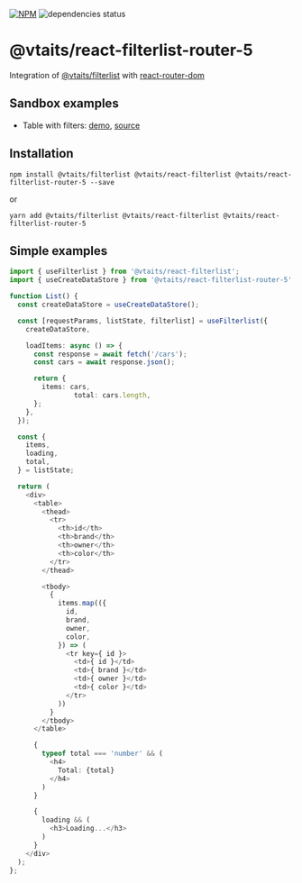[![NPM](https://img.shields.io/npm/v/@vtaits/react-filterlist-router-5.svg)](https://www.npmjs.com/package/@vtaits/react-filterlist-router-5)
![dependencies status](https://img.shields.io/librariesio/release/npm/@vtaits/react-filterlist-router-5)

# @vtaits/react-filterlist-router-5

Integration of [@vtaits/filterlist](https://www.npmjs.com/package/@vtaits/filterlist) with [react-router-dom](https://reactrouter.com/en/main)

## Sandbox examples

- Table with filters: [demo](https://kto5e.csb.app/), [source](https://codesandbox.io/s/example-kto5e)

## Installation

```
npm install @vtaits/filterlist @vtaits/react-filterlist @vtaits/react-filterlist-router-5 --save
```

or

```
yarn add @vtaits/filterlist @vtaits/react-filterlist @vtaits/react-filterlist-router-5
```

## Simple examples

```typescript
import { useFilterlist } from '@vtaits/react-filterlist';
import { useCreateDataStore } from '@vtaits/react-filterlist-router-5';

function List() {
  const createDataStore = useCreateDataStore();

  const [requestParams, listState, filterlist] = useFilterlist({
    createDataStore,

    loadItems: async () => {
      const response = await fetch('/cars');
      const cars = await response.json();

      return {
        items: cars,
				total: cars.length,
      };
    },
  });

  const {
    items,
    loading,
    total,
  } = listState;

  return (
    <div>
      <table>
        <thead>
          <tr>
            <th>id</th>
            <th>brand</th>
            <th>owner</th>
            <th>color</th>
          </tr>
        </thead>

        <tbody>
          {
            items.map(({
              id,
              brand,
              owner,
              color,
            }) => (
              <tr key={ id }>
                <td>{ id }</td>
                <td>{ brand }</td>
                <td>{ owner }</td>
                <td>{ color }</td>
              </tr>
            ))
          }
        </tbody>
      </table>

      {
        typeof total === 'number' && (
          <h4>
            Total: {total}
          </h4>
        )
      }

      {
        loading && (
          <h3>Loading...</h3>
        )
      }
    </div>
  );
};
```
